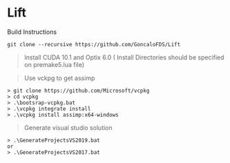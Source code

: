 # Lift

Build Instructions
```
git clone --recursive https://github.com/GoncaloFDS/Lift
```
> Install CUDA 10.1 and Optix 6.0 ( Install Directories should be specified on premake5.lua file)

> Use vckpg to get assimp
```
> git clone https://github.com/Microsoft/vcpkg
> cd vcpkg
> .\bootsrap-vcpkg.bat
> .\vcpkg integrate install
> .\vcpkg install assimp:x64-windows
```
> Generate visual studio solution 

```
> .\GenerateProjectsVS2019.bat
or
> .\GenerateProjectsVS2017.bat
```
